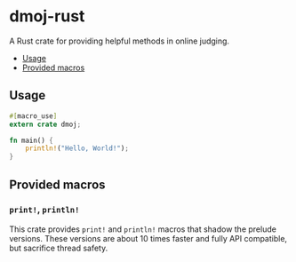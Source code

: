# dmoj-rust

A Rust crate for providing helpful methods in online judging.

- [Usage](#usage)
- [Provided macros](#provided-macros)

## Usage

```rust
#[macro_use]
extern crate dmoj;

fn main() {
    println!("Hello, World!");
}
```

## Provided macros

### `print!`, `println!`

This crate provides `print!` and `println!` macros that shadow the prelude versions. These versions are about 10 times faster and fully API compatible, but sacrifice thread safety.
